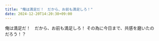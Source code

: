 ```yaml
---
title: "俺は満足だ！　だから、お前も満足しろ！"
date: 2024-12-20T14:20:38+09:00
---
```

俺は満足だ！　だから、お前も満足しろ！
その為に今日まで、共感を磨いたのだろう！？
